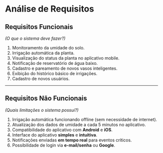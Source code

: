 # Análise de Requisitos

## Requisitos Funcionais  
*(O que o sistema deve fazer?)*

1. Monitoramento da umidade do solo.  
2. Irrigação automática da planta.  
3. Visualização do status da planta no aplicativo mobile.  
4. Notificação de reservatório de água baixo.  
5. Cadastro e pareamento de novos vasos inteligentes.  
6. Exibição do histórico básico de irrigações.  
7. Cadastro de novos usuários.

---

## Requisitos Não Funcionais  
*(Quais limitações o sistema possui?)*

1. Irrigação automática funcionando offline (sem necessidade de internet).  
2. Atualização dos dados de umidade a cada 5 minutos no aplicativo.  
3. Compatibilidade do aplicativo com **Android** e **iOS**.  
4. Interface do aplicativo **simples** e **intuitiva**.  
5. Notificações enviadas **em tempo real** para eventos críticos.  
6. Possibilidade de login via **e-mail/senha** ou **Google**.
